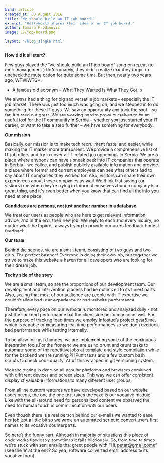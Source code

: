 ```yaml
---
kind: article
created_at: 30 August 2016
title: "We should build an IT job board!"
excerpt: "HelloWorld shares their idea of an IT job board."
author: Tamara Prodanović
image: 19/job-board.png

layout: '/blog_single.html'
---
```


**How did it all start?**

Few guys played the “we should build an IT job board” song on repeat (to their management.)
Unfortunately, they didn't realize that they forgot to uncheck the mute option for quite some time. But then, nearly two years ago, WTWIWTG*.

* A famous old acronym – What They Wanted Is What They Got. :)

We always had a thing for big and versatile job markets – especially the IT job market. There was just too much was going on, and we stepped in to do something for these IT guys. We saw an opportunity and took the shot – so far, it turned out great. We are working hard to prove ourselves to be an useful tool for the IT community in Serbia – whether you just started your IT career, or want to take a step further – we have something for everybody.

**Our mission**

Basically, our mission is to make tech recruitment faster and easier, while making the IT market more transparent. We provide a comprehensive list of IT job offers and try to cover all IT related job oppenings in Serbia. We are a place where anybody can have a sneak peek into IT companies that operate in Serbia – we collect and publish publicly available information and provide a place where former and current employees can see what others had to say about IT companies they worked for. Also, visitors can share their own experiences about these companies as well. We think that saving our visitors time when they're trying to inform themselves about a company is a great thing, and it's even better when you know that can find all the info you need at one place.

**Candidates are persons, not just another number in a database**

We treat our users as people who are here to get relevant information, advice, and in the end, their new job. We reply to each and every inquiry, no matter what the topic is, always trying to provide our users feedback honest feedback.

**Our team**

Behind the scenes, we are a small team, consisting of two guys and two girls. The perfect balance! Everyone is doing their own job, but together we strive to make this website a haven for all developers who are looking for their dream job.

**Techy side of the story**

We are a small team, so are the proportions of our development team. Our development and intervention process had be optimized to its tiniest parts. Also, seeing that most of our audience are people with IT expertise we couldn’t allow bad user experience or bad website performance.

Therefore, every page on our website is monitored and analyzed daily - not just the backend performance but the client side performance as well. For the purpose of tracking load times,we employ Infostud's project gear5.me, which is capable of measuring real time performances so we don't overlook bad performance while testing internally.

To be allow for fast changes, we are implementing some of the continuous integration tools.For the frontend we are using grunt and grunt tasks to automate some of the repetitive jobs at template and style compilation while for the backend we are running PHPunit tests and a few custom bash scripts to check code quality. All of this wrapped in git versioning system.

Website testing is done on all popular platforms and browsers combined with different devices and screen sizes. This way we can offer consistent display of valuable informations to many different user groups.

From all the custom features we have developed based on  our  website users needs, the one the one that takes the cake is our vocative module. Like with the all-around need for personalized content we observed the need for human touch in communication with our users.

Even though there is a real person behind our e-mails we wanted to ease her job just a little bit so we wrote an automated script to convert users first names to its vocative counterparts.

So here’s the funny part. Although in majority of situations this piece of code works flawlessly sometimes it fails hilariously. So, from time to times we’re stuck with sent emails that greet people with “Hi, petar@gmail.come” (see the ‘e’ at the end? So yea, software converted email address to its vocative form).
